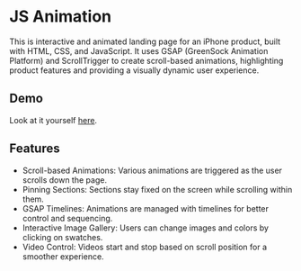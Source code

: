 # JS Animation
This is interactive and animated landing page for an iPhone product, built with HTML, CSS, and JavaScript. It uses GSAP (GreenSock Animation Platform) and ScrollTrigger to create scroll-based animations, highlighting product features and providing a visually dynamic user experience.


## Demo

Look at it yourself [here](https://iphone-animation.vercel.app/).


## Features
- Scroll-based Animations: Various animations are triggered as the user scrolls down the page.
- Pinning Sections: Sections stay fixed on the screen while scrolling within them.
- GSAP Timelines: Animations are managed with timelines for better control and sequencing.
- Interactive Image Gallery: Users can change images and colors by clicking on swatches.
- Video Control: Videos start and stop based on scroll position for a smoother experience.
